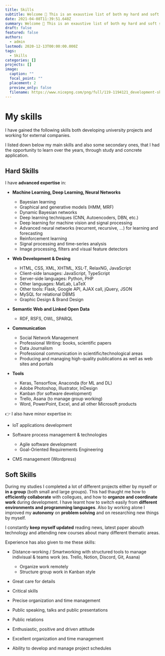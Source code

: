 ```yaml
---
title: Skills
subtitle: Welcome 👋 This is an exaustive list of both my hard and soft skills.
date: 2021-04-08T11:39:51.648Z
summary: Welcome 👋 This is an exaustive list of both my hard and soft skills.
draft: false
featured: false
authors:
  - admin
lastmod: 2020-12-13T00:00:00.000Z
tags:
  - Skills
categories: []
projects: []
image:
  caption: ""
  focal_point: ""
  placement: 2
  preview_only: false
  filename: https://www.nicepng.com/png/full/119-1194121_development-skill-icon-skills-and-talents.png
---
```

# My skills

I have gained the following skills both developing university projects and working for external companies.

I listed down below my main skills and also some secondary ones, that I had the opportunity to learn over the years, through study and concrete application.



## Hard Skills

I have **advanced expertise** in:

* **Machine Learning, Deep Learning, Neural Networks**

  * Bayesian learning
  * Graphical and generative models (HMM, MRF)
  * Dynamic Bayesian networks
  * Deep learning techniques (CNN, Autoencoders, DBN, etc.)
  * Deep learning for machine vision and signal processing
  * Advanced neural networks (recurrent, recursive, ...) for learning and forecasting
  * Reinforcement learning
  * Signal processing and time-series analysis
  * Image processing, filters and visual feature detectors
* **Web Development & Desing**

  * HTML, CSS, XML, XHTML, XSL-T, RelaxNG, JavaScript
  * Client-side lanuages: JavaScript, TypeScript
  * Server-side languages: Python, PHP
  * Other languages: MatLab, LaTeX
  * Other tools: Flask, Google API, AJAX call, jQuery, JSON
  * MySQL for relational DBMS
  * Graphic Design & Brand Design
* **Semantic Web and Linked Open Data**

  * RDF, RSFS, OWL, SPARQL
* **Communication**

  * Social Network Management
  * Professional Writing: books, scientific papers
  * Data Journalism
  * Professional communication in scientific/technological areas
  * Producing and managing high-quality publications as well as web sites and portals
* **Tools**

  * Keras, Tensorflow, Anaconda (for ML and DL)
  * Adobe Photoshop, Illustrator, InDesign
  * Kanban (for software development)
  * Trello, Asana (to manage group working)
  * Word, PowerPoint, Excel, and all other Microsoft products

👉 I also have minor expertise in:

* IoT applications development
* Software process management & technologies

  * Agile software development
  * Goal-Oriented Requirements Engineering
* CMS management (Wordpress)

## Soft Skills

During my studies I completed a lot of different projects either by myself or **in a group** (both small and large groups). This had thaught me how to **efficiently collaborate** with collegues, and how to **organze and coordinate work** during development. I have learnt how to switch easily from **different environments and programming languages**. Also by working alone I improved my **autonomy** on **problem solving** and on researching new things by myself.

I constantly **keep myself updated** reading news, latest paper abouth technology and attending new courses about many different thematic areas.

Experience has also given to me these skills:

* Distance-working / Smartworking with structured tools to manage indivisual & teams work (es. Trello, Notion, Discord, Git, Asana)

  * Organize work remotely
  * Structure group work in Kanban style
* Great care for details
* Critical skills
* Precise organization and time management
* Public speaking, talks and public presentations
* Public relations
* Enthusiastic, positive and driven attitude
* Excellent organization and time management
* Ability to develop and manage project schedules